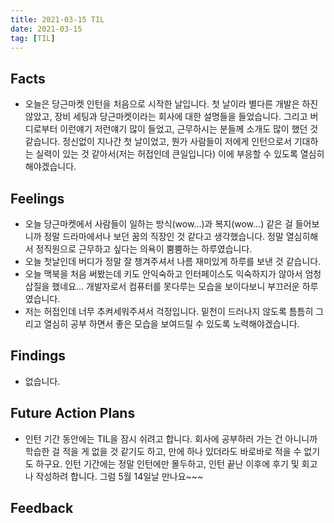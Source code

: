 ```yaml
---
title: 2021-03-15 TIL
date: 2021-03-15
tag: [TIL]
---
```


## Facts

- 오늘은 당근마켓 인턴을 처음으로 시작한 날입니다. 첫 날이라 별다른 개발은 하진 않았고, 장비 세팅과 당근마켓이라는 회사에 대한 설명들을 들었습니다. 그리고 버디로부터 이런얘기 저런얘기 많이 들었고, 근무하시는 분들께 소개도 많이 했던 것 같습니다. 정신없이 지나간 첫 날이었고, 뭔가 사람들이 저에게 인턴으로서 기대하는 실력이 있는 것 같아서(저는 허접인데 큰일입니다) 이에 부응할 수 있도록 열심히 해야겠습니다.

## Feelings

- 오늘 당근마켓에서 사람들이 일하는 방식(wow...)과 복지(wow...) 같은 걸 들어보니까 정말 드라마에서나 보던 꿈의 직장인 것 같다고 생각했습니다. 정말 열심히해서 정직원으로 근무하고 싶다는 의욕이 뿜뿜하는 하루였습니다.
- 오늘 첫날인데 버디가 정말 잘 챙겨주셔서 나름 재미있게 하루를 보낸 것 같습니다.
- 오늘 맥북을 처음 써봤는데 키도 안익숙하고 인터페이스도 익숙하지가 않아서 엄청 삽질을 했네요... 개발자로서 컴퓨터를 못다루는 모습을 보이다보니 부끄러운 하루였습니다.
- 저는 허접인데 너무 추켜세워주셔서 걱정입니다. 밑천이 드러나지 않도록 틈틈히 그리고 열심히 공부 하면서 좋은 모습을 보여드릴 수 있도록 노력해야겠습니다.

## Findings

- 없습니다.

## Future Action Plans

- 인턴 기간 동안에는 TIL을 잠시 쉬려고 합니다. 회사에 공부하러 가는 건 아니니까 학습한 걸 적을 게 없을 것 같기도 하고, 만에 하나 있더라도 바로바로 적을 수 없기도 하구요. 인턴 기간에는 정말 인턴에만 몰두하고, 인턴 끝난 이후에 후기 및 회고나 작성하려 합니다. 그럼 5월 14일날 만나요~~~

## Feedback
